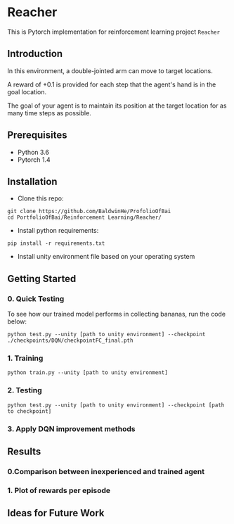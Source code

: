 
# Reacher

This is Pytorch implementation for reinforcement learning project `Reacher`

## Introduction

In this environment, a double-jointed arm can move to target locations.  

A reward of +0.1 is provided for each step that the agent's hand is in the goal location.   

The goal of your agent is to maintain its position at the target location for as many time steps as possible.

## Prerequisites
* Python 3.6
* Pytorch 1.4

## Installation
* Clone this repo:

```
git clone https://github.com/BaldwinHe/ProfolioOfBai
cd PortfolioOfBai/Reinforcement Learning/Reacher/
```
* Install python requirements:

```
pip install -r requirements.txt
```
* Install unity environment file based on your operating system
    
## Getting Started

### 0. Quick Testing

To see how our trained model performs in collecting bananas, run the code below:

```
python test.py --unity [path to unity environment] --checkpoint ./checkpoints/DQN/checkpointFC_final.pth
```

### 1. Training


```
python train.py --unity [path to unity environment] 
```

### 2. Testing

```
python test.py --unity [path to unity environment] --checkpoint [path to checkpoint]
```
### 3. Apply DQN improvement methods


## Results

### 0.Comparison between inexperienced and trained agent


### 1. Plot of rewards per episode


## Ideas for Future Work

